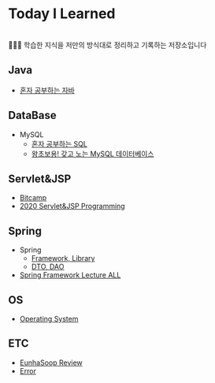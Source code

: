 # Today I Learned      
<br>
🙋🏻‍♂️ 학습한 지식을 저만의 방식대로 정리하고 기록하는 저장소입니다 

## Java
- [혼자 공부하는 자바](https://github.com/Jinuk93/TIL/blob/master/Java/Hon_Gong_Java/README.md)

## DataBase
- MySQL
  - [혼자 공부하는 SQL](https://github.com/Jinuk93/TIL/blob/master/DB/MySQL/Hon_Gong_SQL/docs/README.md)
  - [왕초보용! 갖고 노는 MySQL 데이터베이스](https://github.com/Jinuk93/TIL/blob/master/DB/MySQL/Yalco_MySQL/%EC%99%95%EC%B4%88%EB%B3%B4%EC%9A%A9%20%EA%B0%96%EA%B3%A0%EB%85%B8%EB%8A%94%20MySQL%20%EB%8D%B0%EC%9D%B4%ED%84%B0%EB%B2%A0%EC%9D%B4%EC%8A%A4.md)

## Servlet&JSP
  - [Bitcamp](https://github.com/Jinuk93/TIL/blob/master/JSP/Bitcamp/README.md)
  - [2020 Servlet&JSP Programming](https://github.com/Jinuk93/TIL/blob/master/JSP/2020%20Servlet%26JSP%20Programming/README.md)

## Spring
- Spring
  - [Framework, Library](https://github.com/Jinuk93/TIL/blob/master/Spring/Spring/docs/Framework%EC%99%80%20Library.md)
  - [DTO, DAO](https://github.com/Jinuk93/TIL/blob/master/Spring/Spring/docs/DTO%2C%20DAO.md) 
- [Spring Framework Lecture ALL](https://github.com/Jinuk93/TIL/blob/master/Spring/Spring%20Framework%20ALL/README.md)
  
## OS
- [Operating System](https://github.com/Jinuk93/TIL/blob/master/OS/%EC%9A%B4%EC%98%81%EC%B2%B4%EC%A0%9C/README.md)

## ETC
- [EunhaSoop Review](https://github.com/Jinuk93/TIL/blob/master/ETC/Study/EunhaSoop%20project%20review.md)
- [Error](https://github.com/Jinuk93/TIL/blob/master/ETC/error/README.md)
